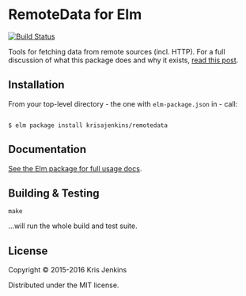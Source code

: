 # RemoteData for Elm

[![Build Status](https://travis-ci.org/krisajenkins/remotedata.svg?branch=master)](https://travis-ci.org/krisajenkins/remotedata)

Tools for fetching data from remote sources (incl. HTTP). For a full discussion
of what this package does and why it exists, [read this post](http://blog.jenkster.com/2016/06/how-elm-slays-a-ui-antipattern.html).


## Installation

From your top-level directory - the one with `elm-package.json` in - call:

```

$ elm package install krisajenkins/remotedata
```

## Documentation

[See the Elm package for full usage docs](http://package.elm-lang.org/packages/krisajenkins/remotedata/latest).

## Building & Testing

```
make
```

...will run the whole build and test suite.

## License

Copyright © 2015-2016 Kris Jenkins

Distributed under the MIT license.
